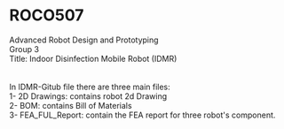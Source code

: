 # ROCO507
Advanced Robot Design and Prototyping
<br />Group 3
<br />Title: Indoor Disinfection Mobile Robot (IDMR)
<br />
<br />
<br />In IDMR-Gitub file there are three main files:
<br />1- 2D Drawings: contains robot 2d Drawing
<br />2- BOM: contains Bill of Materials
<br />3- FEA_FUL_Report: contain the FEA report for three robot's component.
